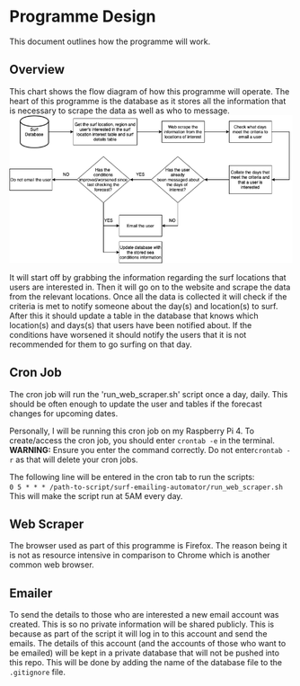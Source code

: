 # Programme Design
This document outlines how the programme will work.

## Overview
This chart shows the flow diagram of how this programme will operate. The
heart of this programme is the database as it stores all the information
that is necessary to scrape the data as well as who to message.
![programme-flowchart](Images/Programme-flowchart.png)

It will start off by grabbing the information regarding the surf
locations that users are interested in. Then it will go on to the website
and scrape the data from the relevant locations. Once all the data is
collected it will check if the criteria is met to notify someone about the
day(s) and location(s) to surf. After this it should update a table in the
database that knows which location(s) and days(s) that users have been
notified about. If the conditions have worsened it should notify the users
that it is not recommended for them to go surfing on that day.

## Cron Job
The cron job will run the 'run_web_scraper.sh' script once a day, daily.
This should be often enough to update the user and tables if the forecast
changes for upcoming dates.

Personally, I will be running this cron job on my Raspberry Pi 4. To
create/access the cron job, you should enter `crontab -e` in the terminal.
**WARNING:** Ensure you enter the command correctly. Do not enter`crontab
-r` as that will delete your cron jobs.

The following line will be entered in the cron tab to run the scripts:  
`0 5 * * * /path-to-script/surf-emailing-automator/run_web_scraper.sh`  
This will make the script run at 5AM every day.

## Web Scraper
The browser used as part of this programme is Firefox. The reason being it
is not as resource intensive in comparison to Chrome which is another
common web browser.

## Emailer
To send the details to those who are interested a new email account was 
created. This is so no private information will be shared publicly. 
This is because as part of the script it will log in to this account and 
send the emails. The details of this account (and the accounts of those who 
want to be emailed) will be kept in a private database that will not be 
pushed into this repo. This will be done by adding the name of the database 
file to the `.gitignore` file.   